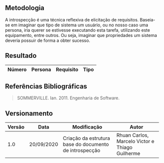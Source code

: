 ## Metodologia
A introspecção é uma técnica reflexiva de elicitação de requisitos.
Baseia-se em imaginar que tipo de sistema um usuário, ou no nosso caso uma persona, iria querer se estivesse executando esta tarefa, utilizando este equipamento, entre outros. Ou seja, imaginar que propriedades um sistema deveria possuir de forma a obter sucesso.

## Resultado

|Número| Persona | Requisito | Tipo |
|--|--|--|--|


## Referências Bibliográficas

>SOMMERVILLE. Ian. 2011. Engenharia de Software.

## Versionamento
| Versão | Data | Modificação | Autor |
|--|--|--|--|
| 1.0 | 20/09/2020 | Criação da estrutura base do documento de introspecção | Rhuan Carlos, Marcelo Victor e Thiago Guilherme|
